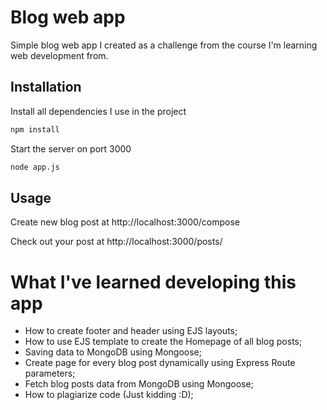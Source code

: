 # Blog web app

Simple blog web app I created as a challenge from the course I'm learning web development from.

## Installation

Install all dependencies I use in the project

```bash
npm install
```
Start the server on port 3000

```bash
node app.js
```
## Usage

Create new blog post at http://localhost:3000/compose

Check out your post at http://localhost:3000/posts/<postName>

# What I've learned developing this app

- How to create footer and header using EJS layouts;
- How to use EJS template to create the Homepage of all blog posts;
- Saving data to MongoDB using Mongoose;
- Create page for every blog post dynamically using Express Route parameters;
- Fetch blog posts data from MongoDB using Mongoose;
- How to plagiarize code (Just kidding :D);
